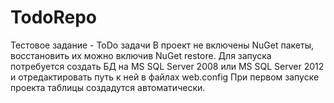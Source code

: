 # TodoRepo
Тестовое задание - ToDo задачи
В проект не включены NuGet пакеты, восстановить их можно включив NuGet restore.
Для запуска потребуется создать БД на MS SQL Server 2008 или MS SQL Server 2012 и отредактировать путь к ней в файлах web.config
При первом запуске проекта таблицы создадутся автоматически.
